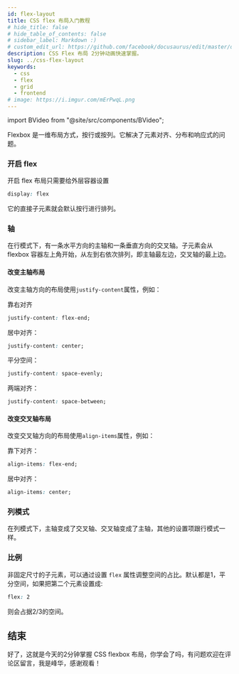 ```yaml
---
id: flex-layout
title: CSS flex 布局入门教程
# hide_title: false
# hide_table_of_contents: false
# sidebar_label: Markdown :)
# custom_edit_url: https://github.com/facebook/docusaurus/edit/master/docs/api-doc-markdown.md
description: CSS Flex 布局 2分钟动画快速掌握。
slug: ../css-flex-layout
keywords:
  - css
  - flex
  - grid
  - frontend
# image: https://i.imgur.com/mErPwqL.png
---
```


import BVideo from "@site/src/components/BVideo";

<BVideo src="//player.bilibili.com/player.html?aid=99087136&bvid=BV1P7411m7Nu&cid=169577939&page=1" bsrc="https://www.bilibili.com/video/BV1P7411m7Nu/"/>

Flexbox 是一维布局方式，按行或按列。它解决了元素对齐、分布和响应式的问题。

### 开启 flex

开启 flex 布局只需要给外层容器设置

```css
display: flex
```

它的直接子元素就会默认按行进行排列。

### 轴

在行模式下，有一条水平方向的主轴和一条垂直方向的交叉轴。子元素会从flexbox 容器左上角开始，从左到右依次排列，即主轴最左边，交叉轴的最上边。

#### 改变主轴布局

改变主轴方向的布局使用`justify-content`属性，例如：

靠右对齐

```css
justify-content: flex-end;
```

居中对齐：

```css
justify-content: center;
```

平分空间：

```css
justify-content: space-evenly;
```

两端对齐：

```css
justify-content: space-between;
```

#### 改变交叉轴布局

改变交叉轴方向的布局使用`align-items`属性，例如：

靠下对齐：

```css
align-items: flex-end;
```

居中对齐：

```css
align-items: center;
```

### 列模式

在列模式下，主轴变成了交叉轴、交叉轴变成了主轴，其他的设置项跟行模式一样。

### 比例

非固定尺寸的子元素，可以通过设置 `flex` 属性调整空间的占比。默认都是1，平分空间，如果把第二个元素设置成:

```css
flex: 2
```

则会占据2/3的空间。

## 结束

好了，这就是今天的2分钟掌握 CSS flexbox 布局，你学会了吗，有问题欢迎在评论区留言，我是峰华，感谢观看！
